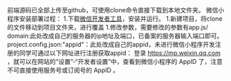 
前端源码已全部上传至github，可使用clone命令直接下载到本地文件夹。
微信小程序安装部署过程：
1.下载[微信开发者工具](https://developers.weixin.qq.com/miniprogram/dev/devtools/download.html)，安装并运行。
1.新建项目，将clone的文件移动到项目文件夹，进行覆盖
1.修改参数，需要修改的参数有app.js/ domain:此处改成自己的服务器的ip地址及端口，已备案的服务器输入端口即可。
project.config.json:"appid"：此处改成自己的appid，未进行微信小程序开发注册的同学可通过以下网址进行注册获取appid：
登录 https://mp.weixin.qq.com ，就可以在网站的“设置”-“开发者设置”中，查看到微信小程序的 AppID 了，注意不可直接使用服务号或订阅号的 AppID 。
